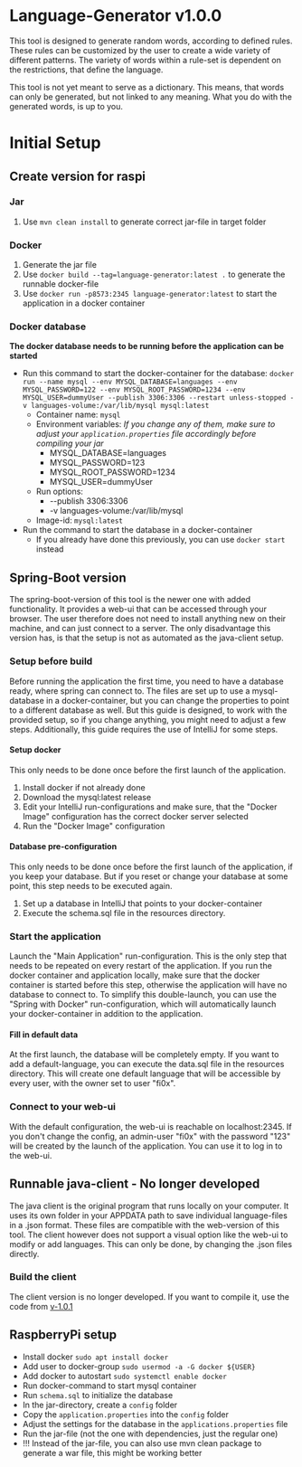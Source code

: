 # Language-Generator v1.0.0
This tool is designed to generate random words, according to defined rules. These rules can be customized by the user
to create a wide variety of different patterns. The variety of words within a rule-set is dependent on the restrictions,
that define the language.

This tool is not yet meant to serve as a dictionary. This means, that words can only be generated, but not linked to
any meaning. What you do with the generated words, is up to you.

# Initial Setup
[//]: # (TODO: Update Readme: order and correct information)
## Create version for raspi
### Jar
1. Use `mvn clean install` to generate correct jar-file in target folder

### Docker
1. Generate the jar file
2. Use `docker build --tag=language-generator:latest .` to generate the runnable docker-file
3. Use `docker run -p8573:2345 language-generator:latest` to start the application in a docker container

### Docker database
**The docker database needs to be running before the application can be started**
- Run this command to start the docker-container for the database: `docker run --name mysql --env MYSQL_DATABASE=languages --env MYSQL_PASSWORD=122 --env MYSQL_ROOT_PASSWORD=1234 --env MYSQL_USER=dummyUser --publish 3306:3306 --restart unless-stopped -v languages-volume:/var/lib/mysql mysql:latest`
  - Container name: `mysql`
  - Environment variables: *If you change any of them, make sure to adjust your `application.properties` file accordingly before compiling your jar*
    - MYSQL_DATABASE=languages
    - MYSQL_PASSWORD=123
    - MYSQL_ROOT_PASSWORD=1234
    - MYSQL_USER=dummyUser
  - Run options:
    - --publish 3306:3306
    - -v languages-volume:/var/lib/mysql
  - Image-id: `mysql:latest`
- Run the command to start the database in a docker-container
  - If you already have done this previously, you can use `docker start` instead

## Spring-Boot version
The spring-boot-version of this tool is the newer one with added functionality. It provides a web-ui that can be
accessed through your browser. The user therefore does not need to install anything new on their machine, and can just
connect to a server. The only disadvantage this version has, is that the setup is not as automated as the java-client
setup.

### Setup before build
Before running the application the first time, you need to have a database ready, where spring can connect to. The files
are set up to use a mysql-database in a docker-container, but you can change the properties to point to a different
database as well. But this guide is designed, to work with the provided setup, so if you change anything, you might need
to adjust a few steps. Additionally, this guide requires the use of IntelliJ for some steps.
#### Setup docker
This only needs to be done once before the first launch of the application.
1. Install docker if not already done
2. Download the mysql:latest release
3. Edit your IntelliJ run-configurations and make sure, that the "Docker Image" configuration has the correct docker server selected
4. Run the "Docker Image" configuration
#### Database pre-configuration
This only needs to be done once before the first launch of the application, if you keep your database. But if you reset
or change your database at some point, this step needs to be executed again.
1. Set up a database in IntelliJ that points to your docker-container
2. Execute the schema.sql file in the resources directory.

### Start the application
Launch the "Main Application" run-configuration. This is the only step that needs to be repeated on every restart of the
application. If you run the docker container and application locally, make sure that the docker container is started
before this step, otherwise the application will have no database to connect to. To simplify this double-launch, you can
use the "Spring with Docker" run-configuration, which will automatically launch your docker-container in addition to the
application.
#### Fill in default data
At the first launch, the database will be completely empty. If you want to add a default-language, you can execute the
data.sql file in the resources directory. This will create one default language that will be accessible by every user,
with the owner set to user "fi0x".
### Connect to your web-ui
With the default configuration, the web-ui is reachable on localhost:2345. If you don't change the config, an admin-user
"fi0x" with the password "123" will be created by the launch of the application. You can use it to log in to the web-ui.

## Runnable java-client - No longer developed
The java client is the original program that runs locally on your computer. It uses its own folder in your APPDATA
path to save individual language-files in a .json format. These files are compatible with the web-version of this tool.
The client however does not support a visual option like the web-ui to modify or add languages. This can only be done,
by changing the .json files directly.

### Build the client
The client version is no longer developed. If you want to compile it, use the code from
[v-1.0.1](https://github.com/Fi0x/LanguageGenerator/tree/0.0.1)

## RaspberryPi setup
- Install docker `sudo apt install docker`
- Add user to docker-group `sudo usermod -a -G docker ${USER}`
- Add docker to autostart `sudo systemctl enable docker`
- Run docker-command to start mysql container
- Run `schema.sql` to initialize the database
- In the jar-directory, create a `config` folder
- Copy the `application.properties` into the `config` folder
- Adjust the settings for the database in the `applications.properties` file
- Run the jar-file (not the one with dependencies, just the regular one)
- !!! Instead of the jar-file, you can also use mvn clean package to generate a war file, this might be working better